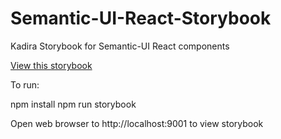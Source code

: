 # Semantic-UI-React-Storybook
Kadira Storybook for Semantic-UI React components 

[View this storybook](https://white-rabbit-japan.github.io/Semantic-UI-React-Storybook)

To run:

npm install
npm run storybook

Open web browser to http://localhost:9001 to view storybook
